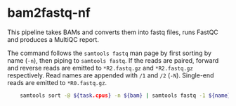 # bam2fastq-nf

This pipeline takes BAMs and converts them into fastq files, runs FastQC and produces a MultiQC report.

The command follows the `samtools fastq` man page by first sorting by name (`-n`), then piping to `samtools fastq`. If the reads are paired, forward and reverse reads are emitted to `*R2.fastq.gz` and `*R2.fastq.gz` respectively. Read names are appended with `/1` and `/2` (`-N`). Single-end reads are emitted to `*R0.fastq.gz`.

``` bash
    samtools sort -@ ${task.cpus} -n ${bam} | samtools fastq -1 ${name}_R1.fastq.gz -2 ${name}_R2.fastq.gz -0 ${name}_R0.fastq.gz -s /dev/null -N -F 0x900 -
```
